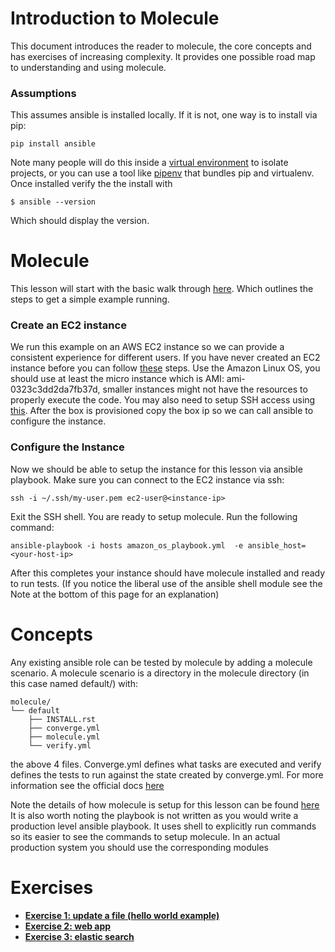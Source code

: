 # Introduction to Molecule 
This document introduces the reader to molecule, the core concepts and has exercises of increasing complexity. It provides one possible road map to understanding and using molecule. 
### Assumptions
This assumes ansible is installed locally. If it is not, one way is to install via pip:
```
pip install ansible
```
Note many people will do this inside a [virtual environment](https://docs.python.org/3/tutorial/venv.html)
to isolate projects, or you can use a tool like [pipenv](https://pipenv.pypa.io/en/latest/)
that bundles pip and virtualenv. Once installed verify the the install with 
```
$ ansible --version
```
Which should display the version.

# Molecule
This lesson will start with the basic walk through [here](https://molecule.readthedocs.io/en/latest/getting-started.html#run-test-sequence-commands).
Which outlines the steps to get a simple example running. 

### Create an EC2 instance 
We run this example on an AWS EC2 instance so we can provide a consistent experience
for different users. If you have never created an EC2 instance before you can follow [these](https://docs.aws.amazon.com/efs/latest/ug/gs-step-one-create-ec2-resources.html)
steps. Use the Amazon Linux OS, you should use at least the micro instance 
which is AMI: ami-0323c3dd2da7fb37d, smaller instances might not have the 
resources to properly execute the code. You may also need to setup SSH access
using [this](https://docs.aws.amazon.com/AWSEC2/latest/UserGuide/ec2-key-pairs.html#having-ec2-create-your-key-pair).
After the box is provisioned copy the box ip so we can call ansible to
configure the instance.
 

### Configure the Instance
Now we should be able to setup the instance for this lesson via ansible playbook. 
Make sure you can connect to the EC2 instance via ssh:
```
ssh -i ~/.ssh/my-user.pem ec2-user@<instance-ip>
```
Exit the SSH shell. You are ready to setup molecule. Run the following command:
```
ansible-playbook -i hosts amazon_os_playbook.yml  -e ansible_host=<your-host-ip>
```
After this completes your instance should have molecule installed and ready to 
run tests. (If you notice the liberal use of the ansible shell module see 
the Note at the bottom of this page for an explanation)

# Concepts
Any existing ansible role can be tested by molecule by adding a molecule scenario.
A molecule scenario is a directory in the molecule directory (in this case 
named default/) with:
```
molecule/
└── default
    ├── INSTALL.rst
    ├── converge.yml
    ├── molecule.yml
    └── verify.yml
```
the above 4 files. Converge.yml defines what tasks are executed 
and verify defines the tests to run against the state created by
converge.yml. For more information see the official docs 
[here](https://molecule.readthedocs.io/en/latest/configuration.html#scenario)

Note the details of how molecule is setup for this lesson can be found [here](amazon_os_playbook.yml)
It is also worth noting the playbook is not written as you would write a production
level ansible playbook. It uses shell to explicitly run commands so its easier 
to see the commands to setup molecule. In an actual production system you should use
the corresponding modules 

# Exercises
* **[Exercise 1: update a file (hello world example)](course/exercise1.md)**
* **[Exercise 2: web app](course/exercise2.md)**
* **[Exercise 3: elastic search](course/exercise3.md)**

